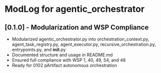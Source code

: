 # ModLog for agentic_orchestrator

## [0.1.0] - Modularization and WSP Compliance
- Modularized agentic_orchestrator.py into orchestration_context.py, agent_task_registry.py, agent_executor.py, recursive_orchestration.py, entrypoints.py, and __init__.py
- Documented structure and usage in README.md
- Ensured full compliance with WSP 1, 40, 49, 54, and 48
- Ready for 0102 pArtifact autonomous orchestration 
